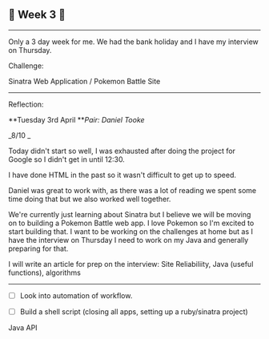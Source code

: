## 🚩 Week 3  🚩

---

Only a 3 day week for me. We had the bank holiday and I have my interview on Thursday.

Challenge:

Sinatra Web Application / Pokemon Battle Site

---

Reflection:

**Tuesday 3rd April  **_Pair: Daniel Tooke_

_8/10 _

Today didn't start so well, I was exhausted after doing the project for Google so I didn't get in until 12:30.

I have done HTML in the past so it wasn't difficult to get up to speed.

Daniel was great to work with, as there was a lot of reading we spent some time doing that but we also worked well together.

We're currently just learning about Sinatra but I believe we will be moving on to building a Pokemon Battle web app. I love Pokemon so I'm excited to start building that. I want to be working on the challenges at home but as I have the interview on Thursday I need to work on my Java and generally preparing for that.

I will write an article for prep on the interview: Site Reliabiliity, Java \(useful functions\), algorithms

---

* [ ] Look into automation of workflow.

* [ ] Build a shell script \(closing all apps, setting up a ruby/sinatra project\)

Java API



